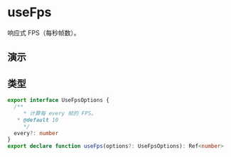 # useFps

响应式 FPS（每秒帧数）。

## 演示

<demo src="./demo.vue" title="useFps" desc=""></demo>


## 类型

```ts
export interface UseFpsOptions {
  /**
     * 计算每 every 帧的 FPS。
   * @default 10
     */
  every?: number
}
export declare function useFps(options?: UseFpsOptions): Ref<number>
```
